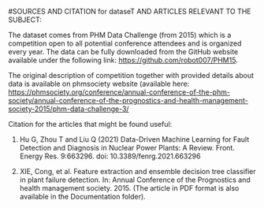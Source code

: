 #SOURCES AND CITATION for dataseT AND ARTICLES RELEVANT TO THE SUBJECT:

The dataset comes from PHM Data Challenge (from 2015) which is a competition open to all potential conference attendees and is organized every year.
The data can be fully downloaded from the GitHub website available under the following link: https://github.com/robot007/PHM15.

The original description of competition together with provided details about data is available on phmsociety website (available here: https://phmsociety.org/conference/annual-conference-of-the-phm-society/annual-conference-of-the-prognostics-and-health-management-society-2015/phm-data-challenge-3/




Citation for the articles that might be found useful:
1) Hu G, Zhou T and Liu Q (2021) Data-Driven Machine Learning for Fault Detection and Diagnosis in Nuclear Power Plants: A Review. Front. Energy Res. 9:663296. doi: 10.3389/fenrg.2021.663296

2) XIE, Cong, et al. Feature extraction and ensemble decision tree classifier in plant failure detection. In: Annual Conference of the Prognostics and health management society. 2015. (The article in PDF format is also available in the Documentation folder).